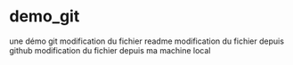 # demo_git
une démo git
modification du fichier readme
modification du fichier depuis github
modification du fichier depuis ma machine local
